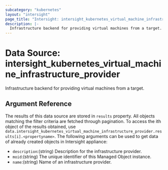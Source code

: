 ```yaml
---
subcategory: "kubernetes"
layout: "intersight"
page_title: "Intersight: intersight_kubernetes_virtual_machine_infrastructure_provider"
description: |-
  Infrastructure backend for providing virtual machines from a target.
---
```


# Data Source: intersight_kubernetes_virtual_machine_infrastructure_provider
Infrastructure backend for providing virtual machines from a target.
## Argument Reference
The results of this data source are stored in `results` property.
All objects matching the filter criteria are fetched through pagination.
To access the ith object of the results obtained, use `data.intersight_kubernetes_virtual_machine_infrastructure_provider.results[i].<propertyname>`.
The following arguments can be used to get data of already created objects in Intersight appliance:
* `description`:(string) Description for the infrastructure provider. 
* `moid`:(string) The unique identifier of this Managed Object instance. 
* `name`:(string) Name of an infrastructure provider. 
 